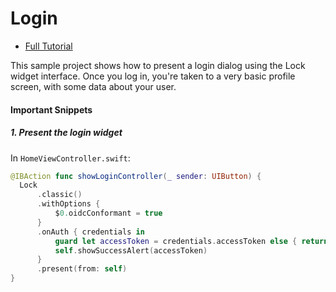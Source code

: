 # Login

- [Full Tutorial](https://auth0.com/docs/quickstart/native/ios-swift/01-login)

This sample project shows how to present a login dialog using the Lock widget interface. Once you log in, you're taken to a very basic profile screen, with some data about your user.

#### Important Snippets

##### 1. Present the login widget

In `HomeViewController.swift`:

```swift
@IBAction func showLoginController(_ sender: UIButton) {
  Lock
      .classic()
      .withOptions {
          $0.oidcConformant = true
      }
      .onAuth { credentials in
          guard let accessToken = credentials.accessToken else { return }
          self.showSuccessAlert(accessToken)
      }
      .present(from: self)
}
```
